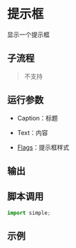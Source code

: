 # 提示框 
显示一个提示框

## 子流程
> 不支持


## 运行参数

* Caption：标题
* Text：内容

* [Flags](./enums/MessageBoxFlags.md)：提示框样式
  
## 输出

    


## 脚本调用

```python
import simple;

```

## 示例